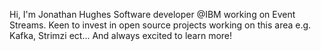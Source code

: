 Hi, I'm Jonathan Hughes
    Software developer @IBM working on Event Streams. 
    Keen to invest in open source projects working on this area e.g. Kafka, Strimzi ect...
    And always excited to learn more!
